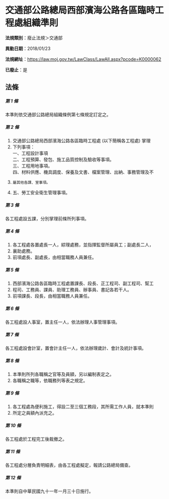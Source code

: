 # 交通部公路總局西部濱海公路各區臨時工程處組織準則

**法規類別**：廢止法規＞交通部

**異動日期**：2018/01/23  

**法規網址**：https://law.moj.gov.tw/LawClass/LawAll.aspx?pcode=K0000062

**已廢止**：是



## 法條
##### 第 1 條
本準則依交通部公路總局組織條例第七條規定訂定之。

##### 第 2 條
1. 交通部公路總局西部濱海公路各區臨時工程處 (以下簡稱各工程處) 掌理
1. 下列事項：  
一、工程設計事項  
二、工程預算、發包、施工品質控制及驗收等事項。  
三、工程用地事項。  
四、材料供應、機具調度、保養及文書、檔案管理、出納、事務管理及不
1.     屬其他各課、室事項。
1. 五、勞工安全衛生管理事項。

##### 第 3 條
各工程處設五課，分別掌理前條所列事項。

##### 第 4 條
1. 各工程處各置處長一人，綜理處務，並指揮監督所屬員工；副處長二人，
1. 襄助處務。                                                      
1. 前項處長、副處長，由相當職務人員兼任。

##### 第 5 條
1. 西部濱海公路各區臨時工程處置課長、段長、正工程司、副工程司、幫工
1. 程司、工務員、課員、助理工務員、辦事員、書記各若干人。          
1. 前項課長、段長，由相當職務人員兼任。

##### 第 6 條
各工程處設人事室，置主任一人，依法辦理人事管理事項。

##### 第 7 條
各工程處設會計室，置會計主任一人，依法辦理歲計、會計及統計事項。

##### 第 8 條
1. 本準則所列各職稱之官等及員額，另以編制表定之。
1. 各職稱之職等，依職務列等表之規定。

##### 第 9 條
1. 各工程處為便利施工，得設二至三個工務段，其所需工作人員，就本準則
1. 所定之員額內派充之。

##### 第 10 條
各工程處於工程完工後裁撤之。

##### 第 11 條
各工程處分層負責明細表，由各工程處擬定，報請公路總局備查。

##### 第 12 條
本準則自中華民國九十一年一月三十日施行。


